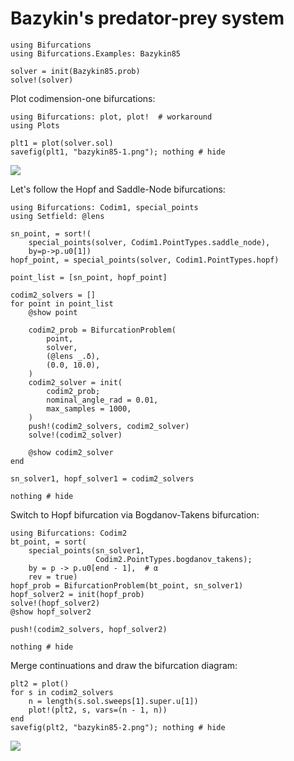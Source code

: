 # Bazykin's predator-prey system

```@example bazykin85
using Bifurcations
using Bifurcations.Examples: Bazykin85

solver = init(Bazykin85.prob)
solve!(solver)
```

Plot codimension-one bifurcations:

```@example bazykin85
using Bifurcations: plot, plot!  # workaround
using Plots

plt1 = plot(solver.sol)
savefig(plt1, "bazykin85-1.png"); nothing # hide
```

![](bazykin85-1.png)

Let's follow the Hopf and Saddle-Node bifurcations:

```@example bazykin85
using Bifurcations: Codim1, special_points
using Setfield: @lens

sn_point, = sort!(
    special_points(solver, Codim1.PointTypes.saddle_node),
    by=p->p.u0[1])
hopf_point, = special_points(solver, Codim1.PointTypes.hopf)

point_list = [sn_point, hopf_point]

codim2_solvers = []
for point in point_list
    @show point

    codim2_prob = BifurcationProblem(
        point,
        solver,
        (@lens _.δ),
        (0.0, 10.0),
    )
    codim2_solver = init(
        codim2_prob;
        nominal_angle_rad = 0.01,
        max_samples = 1000,
    )
    push!(codim2_solvers, codim2_solver)
    solve!(codim2_solver)

    @show codim2_solver
end

sn_solver1, hopf_solver1 = codim2_solvers

nothing # hide
```

Switch to Hopf bifurcation via Bogdanov-Takens bifurcation:

```@example bazykin85
using Bifurcations: Codim2
bt_point, = sort(
    special_points(sn_solver1,
                   Codim2.PointTypes.bogdanov_takens);
    by = p -> p.u0[end - 1],  # α
    rev = true)
hopf_prob = BifurcationProblem(bt_point, sn_solver1)
hopf_solver2 = init(hopf_prob)
solve!(hopf_solver2)
@show hopf_solver2

push!(codim2_solvers, hopf_solver2)

nothing # hide
```

Merge continuations and draw the bifurcation diagram:

```@example bazykin85
plt2 = plot()
for s in codim2_solvers
    n = length(s.sol.sweeps[1].super.u[1])
    plot!(plt2, s, vars=(n - 1, n))
end
savefig(plt2, "bazykin85-2.png"); nothing # hide
```

![](bazykin85-2.png)

